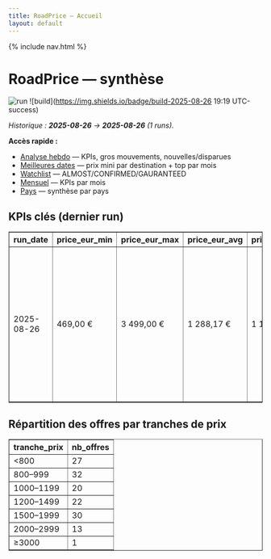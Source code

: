 ```yaml
---
title: RoadPrice – Accueil
layout: default
---
```


{% include nav.html %}


# RoadPrice — synthèse
![run](https://img.shields.io/badge/run-2025-08-26-blue) ![build](https://img.shields.io/badge/build-2025-08-26 19:19 UTC-success)

_Historique : **2025-08-26** → **2025-08-26** (1 runs)._

**Accès rapide :**  
- [Analyse hebdo](./weekly.html) — KPIs, gros mouvements, nouvelles/disparues  
- [Meilleures dates](./best-dates.html) — prix mini par destination + top par mois  
- [Watchlist](./watchlist.html) — ALMOST/CONFIRMED/GAURANTEED  
- [Mensuel](./monthly.html) — KPIs par mois  
- [Pays](./countries.html) — synthèse par pays

## KPIs clés (dernier run)
<div class='table-wrapper'>
<table border="1" class="dataframe rp-table">
  <thead>
    <tr style="text-align: right;">
      <th>run_date</th>
      <th>price_eur_min</th>
      <th>price_eur_max</th>
      <th>price_eur_avg</th>
      <th>price_eur_med</th>
      <th>base_price_eur_min</th>
      <th>base_price_eur_max</th>
      <th>base_price_eur_avg</th>
      <th>base_price_eur_med</th>
      <th>discount_value_eur_min</th>
      <th>discount_value_eur_max</th>
      <th>discount_value_eur_avg</th>
      <th>discount_value_eur_med</th>
      <th>discount_pct_min</th>
      <th>discount_pct_max</th>
      <th>discount_pct_avg</th>
      <th>discount_pct_med</th>
      <th>count_total</th>
      <th>count_promos</th>
      <th>promo_share_pct</th>
      <th>depart_by_month</th>
    </tr>
  </thead>
  <tbody>
    <tr>
      <td>2025-08-26</td>
      <td>469,00 €</td>
      <td>3 499,00 €</td>
      <td>1 288,17 €</td>
      <td>1 149,00 €</td>
      <td>499,00 €</td>
      <td>3 299,00 €</td>
      <td>1 276,25 €</td>
      <td>1 099,00 €</td>
      <td>30.0</td>
      <td>590.0</td>
      <td>150.72549</td>
      <td>130.0</td>
      <td>5.0</td>
      <td>20.0</td>
      <td>11.537255</td>
      <td>11.7</td>
      <td>145</td>
      <td>51</td>
      <td>3520.0%</td>
      <td>{"2025-08": 2, "2025-09": 46, "2025-10": 26, "2025-11": 25, "2025-12": 10, "2026-01": 4, "2026-02": 8, "2026-03": 8, "2026-04": 1, "2026-05": 6, "2026-06": 3, "2026-07": 3, "2026-09": 1, "2026-10": 1, "2026-11": 1}</td>
    </tr>
  </tbody>
</table>
</div>

## Répartition des offres par tranches de prix
<div class='table-wrapper'>
<table border="1" class="dataframe rp-table">
  <thead>
    <tr style="text-align: right;">
      <th>tranche_prix</th>
      <th>nb_offres</th>
    </tr>
  </thead>
  <tbody>
    <tr>
      <td><800</td>
      <td>27</td>
    </tr>
    <tr>
      <td>800–999</td>
      <td>32</td>
    </tr>
    <tr>
      <td>1000–1199</td>
      <td>20</td>
    </tr>
    <tr>
      <td>1200–1499</td>
      <td>22</td>
    </tr>
    <tr>
      <td>1500–1999</td>
      <td>30</td>
    </tr>
    <tr>
      <td>2000–2999</td>
      <td>13</td>
    </tr>
    <tr>
      <td>≥3000</td>
      <td>1</td>
    </tr>
  </tbody>
</table>
</div>

